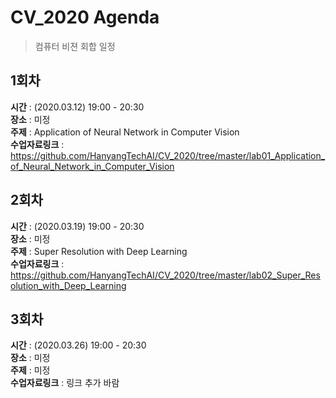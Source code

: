 # CV_2020 Agenda
> 컴퓨터 비젼 회합 일정
## 1회차
**시간** : (2020.03.12) 19:00 - 20:30  
**장소** : 미정  
**주제** : Application of Neural Network in Computer Vision  
**수업자료링크** : https://github.com/HanyangTechAI/CV_2020/tree/master/lab01_Application_of_Neural_Network_in_Computer_Vision
## 2회차
**시간** : (2020.03.19) 19:00 - 20:30  
**장소** : 미정  
**주제** : Super Resolution with Deep Learning  
**수업자료링크** : https://github.com/HanyangTechAI/CV_2020/tree/master/lab02_Super_Resolution_with_Deep_Learning
## 3회차
**시간** : (2020.03.26) 19:00 - 20:30  
**장소** : 미정  
**주제** : 미정  
**수업자료링크** : 링크 추가 바람
